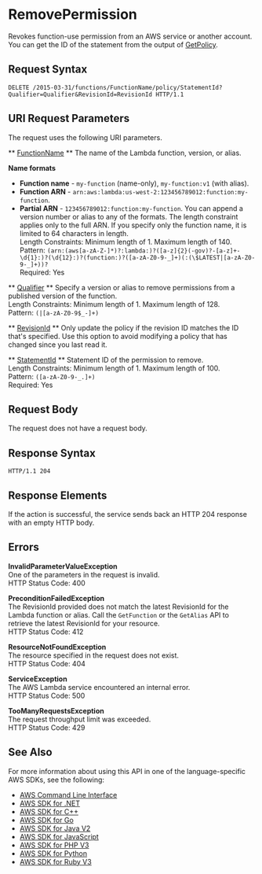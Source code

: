 # RemovePermission<a name="API_RemovePermission"></a>

Revokes function\-use permission from an AWS service or another account\. You can get the ID of the statement from the output of [GetPolicy](API_GetPolicy.md)\.

## Request Syntax<a name="API_RemovePermission_RequestSyntax"></a>

```
DELETE /2015-03-31/functions/FunctionName/policy/StatementId?Qualifier=Qualifier&RevisionId=RevisionId HTTP/1.1
```

## URI Request Parameters<a name="API_RemovePermission_RequestParameters"></a>

The request uses the following URI parameters\.

 ** [FunctionName](#API_RemovePermission_RequestSyntax) **   <a name="SSS-RemovePermission-request-FunctionName"></a>
The name of the Lambda function, version, or alias\.  

**Name formats**
+  **Function name** \- `my-function` \(name\-only\), `my-function:v1` \(with alias\)\.
+  **Function ARN** \- `arn:aws:lambda:us-west-2:123456789012:function:my-function`\.
+  **Partial ARN** \- `123456789012:function:my-function`\.
You can append a version number or alias to any of the formats\. The length constraint applies only to the full ARN\. If you specify only the function name, it is limited to 64 characters in length\.  
Length Constraints: Minimum length of 1\. Maximum length of 140\.  
Pattern: `(arn:(aws[a-zA-Z-]*)?:lambda:)?([a-z]{2}(-gov)?-[a-z]+-\d{1}:)?(\d{12}:)?(function:)?([a-zA-Z0-9-_]+)(:(\$LATEST|[a-zA-Z0-9-_]+))?`   
Required: Yes

 ** [Qualifier](#API_RemovePermission_RequestSyntax) **   <a name="SSS-RemovePermission-request-Qualifier"></a>
Specify a version or alias to remove permissions from a published version of the function\.  
Length Constraints: Minimum length of 1\. Maximum length of 128\.  
Pattern: `(|[a-zA-Z0-9$_-]+)` 

 ** [RevisionId](#API_RemovePermission_RequestSyntax) **   <a name="SSS-RemovePermission-request-RevisionId"></a>
Only update the policy if the revision ID matches the ID that's specified\. Use this option to avoid modifying a policy that has changed since you last read it\.

 ** [StatementId](#API_RemovePermission_RequestSyntax) **   <a name="SSS-RemovePermission-request-StatementId"></a>
Statement ID of the permission to remove\.  
Length Constraints: Minimum length of 1\. Maximum length of 100\.  
Pattern: `([a-zA-Z0-9-_.]+)`   
Required: Yes

## Request Body<a name="API_RemovePermission_RequestBody"></a>

The request does not have a request body\.

## Response Syntax<a name="API_RemovePermission_ResponseSyntax"></a>

```
HTTP/1.1 204
```

## Response Elements<a name="API_RemovePermission_ResponseElements"></a>

If the action is successful, the service sends back an HTTP 204 response with an empty HTTP body\.

## Errors<a name="API_RemovePermission_Errors"></a>

 **InvalidParameterValueException**   
One of the parameters in the request is invalid\.  
HTTP Status Code: 400

 **PreconditionFailedException**   
The RevisionId provided does not match the latest RevisionId for the Lambda function or alias\. Call the `GetFunction` or the `GetAlias` API to retrieve the latest RevisionId for your resource\.  
HTTP Status Code: 412

 **ResourceNotFoundException**   
The resource specified in the request does not exist\.  
HTTP Status Code: 404

 **ServiceException**   
The AWS Lambda service encountered an internal error\.  
HTTP Status Code: 500

 **TooManyRequestsException**   
The request throughput limit was exceeded\.  
HTTP Status Code: 429

## See Also<a name="API_RemovePermission_SeeAlso"></a>

For more information about using this API in one of the language\-specific AWS SDKs, see the following:
+  [AWS Command Line Interface](https://docs.aws.amazon.com/goto/aws-cli/lambda-2015-03-31/RemovePermission) 
+  [AWS SDK for \.NET](https://docs.aws.amazon.com/goto/DotNetSDKV3/lambda-2015-03-31/RemovePermission) 
+  [AWS SDK for C\+\+](https://docs.aws.amazon.com/goto/SdkForCpp/lambda-2015-03-31/RemovePermission) 
+  [AWS SDK for Go](https://docs.aws.amazon.com/goto/SdkForGoV1/lambda-2015-03-31/RemovePermission) 
+  [AWS SDK for Java V2](https://docs.aws.amazon.com/goto/SdkForJavaV2/lambda-2015-03-31/RemovePermission) 
+  [AWS SDK for JavaScript](https://docs.aws.amazon.com/goto/AWSJavaScriptSDK/lambda-2015-03-31/RemovePermission) 
+  [AWS SDK for PHP V3](https://docs.aws.amazon.com/goto/SdkForPHPV3/lambda-2015-03-31/RemovePermission) 
+  [AWS SDK for Python](https://docs.aws.amazon.com/goto/boto3/lambda-2015-03-31/RemovePermission) 
+  [AWS SDK for Ruby V3](https://docs.aws.amazon.com/goto/SdkForRubyV3/lambda-2015-03-31/RemovePermission) 
